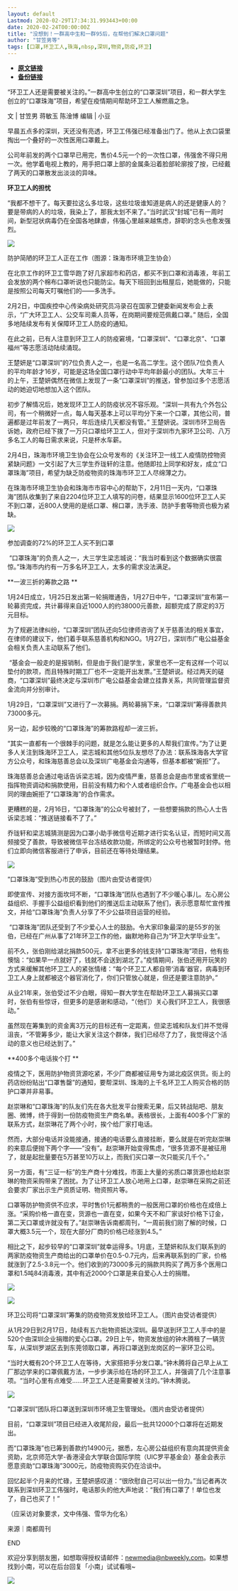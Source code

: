 ```yaml
---
layout: default
Lastmod: 2020-02-29T17:34:31.993443+00:00
date: 2020-02-24T00:00:00Z
title: "没想到！一群高中生和一群95后，在帮他们解决口罩问题"
author: "甘笠男等"
tags: [口罩,环卫工人,珠海,nbsp,深圳,物资,防疫,环卫]
---
```


* [**原文链接**](https://mp.weixin.qq.com/s/LcP2OuYitNf43rPQEkznJg)
* [**备份链接**](http://archive.is/52elO)


“环卫工人还是需要被关注的。”一群高中生创立的“口罩深圳”项目，和一群大学生创立的“口罩珠海”项目，希望在疫情期间帮助环卫工人解燃眉之急。

文 | 甘笠男 蒋敏玉 陈淦博 编辑 | 小豆  

早晨五点多的深圳，天还没有亮透，环卫工伟强已经准备出门了。他从上衣口袋里掏出一个叠好的一次性医用口罩戴上。

  

公司年前发的两个口罩早已用完，售价4.5元一个的一次性口罩，伟强舍不得只用一次。他学着电视上教的，用手把口罩上部的金属条沿着脸部轮廓按了按，已经戴了两天的口罩散发出淡淡的异味。

  

**环卫工人的担忧**

  

“我都不想干了。每天要拉这么多垃圾，这些垃圾谁知道是病人的还是健康人的？要是带病的人的垃圾，我染上了，那我太划不来了。”当时武汉“封城”已有一周时间，新型冠状病毒仍在全国各地肆虐，伟强心里越来越焦虑，辞职的念头也愈发强烈。

![](/images/post/4a3e52b48756ef764a575d7dd04c787e.jpg)

防护简陋的环卫工人正在工作（图源：珠海市环境卫生协会）

  

在北京工作的环卫工雪华跑了好几家超市和药店，都买不到口罩和消毒液，年前工会发放的两个棉布口罩听说也只能防尘。每天下班回到出租屋后，她能做的，只能是按照公司每天叮嘱他们的——多洗手。

  
2月2日，中国疾控中心传染病处研究员冯录召在国家卫健委新闻发布会上表示，“广大环卫工人、公交车司乘人员等，在岗期间要规范佩戴口罩。” 随后，全国多地陆续发布有关保障环卫工人防疫的通知。

  

在此之前，已有人注意到环卫工人的防疫窘境，“口罩深圳”、“口罩北京”、“口罩福州”等志愿活动陆续涌现。

  

王楚妍是“口罩深圳”的7位负责人之一，也是一名高二学生。这个团队7位负责人的平均年龄才16岁，可能是这场全国口罩行动中平均年龄最小的团队。大年三十的上午，王楚妍偶然在微信上发现了一条“口罩深圳”的推送，曾参加过多个志愿活动的她迫切地想加入这个团队。

  

初步了解情况后，她发现环卫工人的防疫状况不容乐观。“深圳一共有九个外包公司，有一个稍微好一点，每人每天基本上可以平均分下来一个口罩，其他公司，普遍都是过年前发了一两只，年后连续几天都没有管。” 王楚妍说。深圳市环卫局告诉她，政府已经下拨了一万只口罩给环卫工人，但对于深圳市九家环卫公司、八万多名工人的每日需求来说，只是杯水车薪。

  

2月4日，珠海市环境卫生协会在公众号发布的《关注环卫一线工人疫情防控物资紧缺问题》一文引起了大三学生乔珑轩的注意。他随即拉上同学和好友，成立“口罩珠海”项目，希望为缺乏防疫物资的珠海市环卫工人尽绵薄之力。

  

在珠海市环境卫生协会和珠海市市容中心的帮助下，2月11日一天内，“口罩珠海”团队收集到了来自2204位环卫工人填写的问卷，结果显示1600位环卫工人买不到口罩，近800人使用的是纸口罩、棉口罩，洗手液、防护手套等物资也极为紧缺。

![](/images/post/0fb5faa3d5aeb0ba45c770a62bbf7c76.jpg)

参加调查的72%的环卫工人买不到口罩

  

 “口罩珠海”的负责人之一，大三学生梁志城说：“我当时看到这个数据确实很震惊。”珠海市内约有一万多名环卫工人，太多的需求没法满足。

  

**一波三折的筹款之路 **

  

1月24日成立，1月25日发出第一轮捐赠通告，1月27日中午，“口罩深圳”宣布第一轮募资完成，共计募得来自近1000人的约38000元善款，超额完成了原定的3万元目标。

  

为了规避法律纠纷，“口罩深圳”团队还向5位律师咨询了关于慈善法的相关事宜，在律师的建议下，他们着手联系慈善机构和NGO。1月27日，深圳市广电公益基金会相关负责人主动联系了他们。

  

 “基金会一般走的是报销制，但是由于我们是学生，家里也不一定有这样一个可以垫付的款项，而且特殊时期工厂也不一定能开出发票。”王楚妍说。经过两天的磋商，“口罩深圳”最终决定与深圳市广电公益基金会建立挂靠关系，共同管理监督资金流向并分别审计。

  

1月29日，“口罩深圳”又进行了一次募捐。两轮募捐下来，“口罩深圳”筹得善款共73000多元。

  

另一边，起步较晚的“口罩珠海”的筹款路程却一波三折。

  

“其实一直都有一个很棘手的问题，就是怎么能让更多的人帮我们宣传。”为了让更多人关注到珠海环卫工人，梁志城和其他5位队友想尽了办法：联系珠海各大学官方公众号，和珠海慈善总会以及深圳广电基金会沟通等，但基本都被“婉拒”了。

  

珠海慈善总会通过电话告诉梁志城，因为疫情严重，慈善总会是由市里或省里统一指挥物资调动和捐款使用，目前没有精力和个人或者组织合作。广电基金会也以相同的理由婉拒了“口罩珠海”的合作需求。

  

更糟糕的是，2月16日，“口罩珠海”的公众号被封了，一些想要捐款的热心人士告诉梁志城：“推送链接看不了了。”

  

乔珑轩和梁志城猜测是因为口罩小助手微信号近期才进行实名认证，而短时间又高频接受了善款，导致被微信平台冻结收款功能，所绑定的公众号也被暂时封停。他们立即向微信客服进行了申诉，目前还在等待处理结果。

![](/images/post/2912200cde4add40d47c8e8fa9aafaf7.jpg)

“口罩珠海”受到热心市民的鼓励（图片由受访者提供）  

  

即使宣传、对接方面坎坷不断，“口罩珠海”团队也遇到了不少暖心事儿。左心房公益组织、手握手公益组织看到他们的推送后主动联系了他们，表示愿意帮忙宣传推文，并给“口罩珠海”负责人分享了不少公益项目运营的经验。

  

 “口罩珠海”团队还受到了不少爱心人士的鼓励。令大家印象最深的是55岁的张伯，已经在广州从事了21年环卫工作的他，幽默地称自己为“环卫大学毕业生”。

  

前不久，张伯刚给湖北捐款500元，拿不出更多的钱支持“口罩珠海”项目，他有些懊恼：“如果早一点就好了，钱就不会送到湖北了。”疫情期间，张伯还用开玩笑的方式来缓解其他环卫工人的紧张情绪：“每个环卫工人都自带‘消毒’器官，病毒到环卫工人身上就都被这个器官消化了，你们只管放心就是，但还是要注意防护。”

  

从业21年来，张伯受过不少白眼，得知一群大学生在帮助环卫工人募捐买口罩时，张伯有些惊讶，但更多的是感谢和感动，“（他们）关心我们环卫工人，我很感动。”

  

虽然现在筹集到的资金离3万元的目标还有一定距离，但梁志城和队友们并不觉得沮丧，“不管筹多少，能让大家关注这个群体，我们已经尽了力了，我觉得这个活动的意义也已经达到了。”

  

**400多个电话挨个打 **

  

疫情之下，医用防护物资货源吃紧，不少厂商都被征用专为湖北疫区供货。街上的药店纷纷贴出“口罩售罄”的通知，要帮深圳、珠海的上千名环卫工人购买合格的防护口罩并非易事。

  

赵崇琳和“口罩珠海”的队友们先在各大批发平台搜索无果，后又转战贴吧、朋友圈、微博，终于得到一份防疫物资生产商名单。表格很长，上面有400多个厂家的联系方式，赵崇琳花了两个小时，挨个给厂家打电话。

  

然而，大部分电话并没能接通，接通的电话要么直接挂断，要么就是在听完赵崇琳的来意后便抛下两个字——“没有”。赵崇琳开始变得焦虑，“很多货源不是被征用了，就是起批量要在5万甚至10万以上，而我们买口罩一次只能买几千个。”

  

另一方面，有“三证一标”的生产商十分难找，市面上大量的劣质口罩货源也给赵崇琳的物资采购带来了困扰。为了让环卫工人放心地用上口罩，赵崇琳在采购之前还会要求厂家出示生产资质证明、物资照片等。

  

口罩等防护物资供不应求，平时售价1元都稍贵的一般医用口罩的价格也在成倍上涨。“采购价格一直在变，货源也一直在变，如果今天不和厂家谈好价格下订金，第二天口罩或许就没有了。”赵崇琳告诉南都周刊，“一周前我们刚了解的时候，口罩大概3.5元一个，现在大部分厂商的价格已经涨到4.5。”

  

相比之下，起步较早的“口罩深圳”就幸运得多。1月底，王楚妍和队友们联系到的两家防疫物资生产商给出的口罩单价在0.5-0.7元内，后来再联系到的厂家，价格就涨到了2.5-3.8元一个。他们收到的73000多元的捐款共购买了两万多个医用口罩和1.5吨84消毒液，其中有近2000个口罩是来自爱心人士的捐赠。

![](/images/post/8f35aee58ecb75a8368870d7c1396844.jpg)

![](/images/post/6ab0ec85a3fcc70e2fc8099358447ada.jpg)

环卫公司将“口罩深圳”筹集的防疫物资发放给环卫工人。（图片由受访者提供）  

  

从1月29日到2月17日，陆续有五六批物资抵达深圳。最早送到环卫工人手中的是520个由深圳企业捐赠的爱心口罩。29日上午，物资发放组的钟木腾租了一辆货车，从深圳罗湖区去到东莞领取口罩，再将口罩送到龙岗区的一家环卫公司。

  

“当时大概有20个环卫工人在等待，大家搭把手分发口罩。”钟木腾将自己早上从工厂那边学来的口罩佩戴方法，一步步演示给在场的环卫工人，并强调了几个注意事项。“当时心里有点难受……环卫工人还是需要被关注的。”钟木腾说。

  

![](/images/post/635679fde1403ba30104b635d3560b44.jpg)

“口罩深圳”团队将口罩送到深圳市环境卫生管理处。（图片由受访者提供）

  

目前，“口罩深圳”项目已经进入收尾阶段，最后一批共12000个口罩将在近期发出。

  

而“口罩珠海”也已筹到善款约14900元，据悉，左心房公益组织有意向其提供资金资助，北京师范大学-香港浸会大学联合国际学院（UIC罗平基金会）基金会表示愿意资助“口罩珠海”3000元，防疫物资购买仍在洽谈中。

  

回忆起半个月来的忙碌，王楚妍感叹道：“很欣慰自己可以出一份力。”当记者再次联系到深圳环卫工伟强时，电话那头的他大声地说：“我们有口罩了！单位也发了，自己也买了！”

  

（应采访对象要求，文中伟强、雪华为化名）

来源｜南都周刊

END

欢迎分享到朋友圈，如想取得授权请邮件：newmedia@nbweekly.com。如果想找到小南，可以在后台回复「小南」试试看哦~    

![](/images/post/65c07f0674b4f35e19bd2841f57a06f9.jpg)

